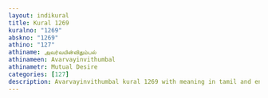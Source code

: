 ```yaml
---
layout: indikural
title: Kural 1269
kuralno: "1269"
abskno: "1269"
athino: "127"
athiname: அவர்வயின்விதும்பல்
athinameen: Avarvayinvithumbal
athinametr: Mutual Desire
categories: [127]
description: Avarvayinvithumbal kural 1269 with meaning in tamil and english 
---
```



